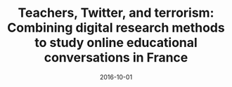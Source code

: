 ---
types: ["publication"]
date: 2016-10-01
layout: publication
publication_types: "conference presentation"
title: "Teachers, Twitter, and terrorism: Combining digital research methods to study online educational conversations in France"
co-authors: [""]
outlets: ["Association for Educational Communications and Technology"]
projects: ["player reviews of games"]
topics: ["games","analog games","educational games","niche online platforms"]
methods: ["digital methods","Geekdo API"]
link: ""
link_type: ""
summary: ""
citation: "<strong>Greenhalgh</strong>, S. P. (2016, October). <em>Some of these games are not like the others: Educational board games, genres, and learning</em>. Paper presented at the meeting of the Association for Educational Communications and Technology International Convention."
---